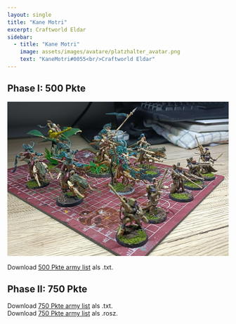```yaml
---
layout: single
title: "Kane Motri"
excerpt: Craftworld Eldar
sidebar: 
  - title: "Kane Motri"
    image: assets/images/avatare/platzhalter_avatar.png
    text: "KaneMotri#0055<br/>Craftworld Eldar"
---
```

## Phase I: 500 Pkte

![500 Pkte](../assets/images/500/500_kanemotri_1.jpg)

Download <a href="../assets/armylists/500/500_kanemotri.txt" download>500 Pkte army list</a> als .txt.

## Phase II: 750 Pkte

Download <a href="../assets/armylists/750/750_kanemotri.txt" download>750 Pkte army list</a> als .txt.  
Download <a href="../assets/armylists/750/750_kanemotri.rosz" download>750 Pkte army list</a> als .rosz.  